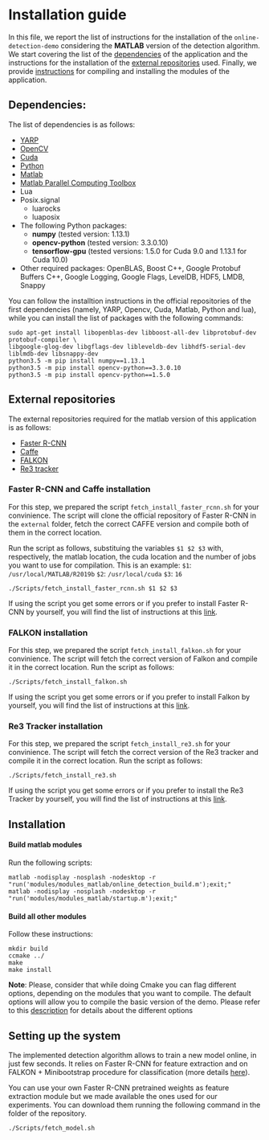 # Installation guide
In this file, we report the list of instructions for the installation of the `online-detection-demo` considering the **MATLAB** version of the detection algorithm. We start covering the list of the [dependencies](#dependencies) of the application and the instructions for the installation of the [external repositories](#external-repositories) used. Finally, we provide [instructions](#installation) for compiling and installing the modules of the application.

## Dependencies:
The list of dependencies is as follows:

* [YARP](https://github.com/robotology/yarp)
* [OpenCV](http://opencv.org/downloads.html)
* [Cuda](http://docs.nvidia.com/cuda/cuda-installation-guide-linux/#axzz4BkDT7m6r)
* [Python](https://www.python.org/downloads/)
* [Matlab](https://it.mathworks.com/)
* [Matlab Parallel Computing Toolbox](https://it.mathworks.com/products/parallel-computing.html) 
* Lua
* Posix.signal
   - luarocks
   - luaposix
* The following Python packages:
    - **numpy** (tested version: 1.13.1)
    - **opencv-python** (tested version: 3.3.0.10)
    - **tensorflow-gpu** (tested versions: 1.5.0 for Cuda 9.0 and 1.13.1 for Cuda 10.0)
* Other required packages: OpenBLAS, Boost C++, Google Protobuf Buffers C++, Google Logging, Google Flags, LevelDB, HDF5, LMDB, Snappy

You can follow the installtion instructions in the official repositories of the first dependencies (namely, YARP, Opencv, Cuda, Matlab, Python and lua), while you can install the list of packages with the following commands:

```
sudo apt-get install libopenblas-dev libboost-all-dev libprotobuf-dev protobuf-compiler \
libgoogle-glog-dev libgflags-dev libleveldb-dev libhdf5-serial-dev liblmdb-dev libsnappy-dev
python3.5 -m pip install numpy==1.13.1
python3.5 -m pip install opencv-python==3.3.0.10
python3.5 -m pip install opencv-python==1.5.0
```

## External repositories
The external repositories required for the matlab version of this application is as follows:
* [Faster R-CNN](https://github.com/ShaoqingRen/faster_rcnn)
* [Caffe](http://caffe.berkeleyvision.org/)
* [FALKON](https://github.com/LCSL/FALKON_paper)
* [Re3 tracker](https://github.com/moorejee/Re3)

### Faster R-CNN and Caffe installation
For this step, we prepared the script `fetch_install_faster_rcnn.sh` for your convinience. The script will clone the official repository of Faster R-CNN in the `external` folder, fetch the correct CAFFE version and compile both of them in the correct location. 

Run the script as follows, substituing the variables `$1 $2 $3` with, respectively, the matlab location, the cuda location and the number of jobs you want to use for compilation. This is an example: `$1`: `/usr/local/MATLAB/R2019b`  `$2`: `/usr/local/cuda` `$3`: `16`
```
./Scripts/fetch_install_faster_rcnn.sh $1 $2 $3
```
If using the script you get some errors or if you prefer to install Faster R-CNN by yourself, you will find the list of instructions at this [link](https://github.com/Arya07/online-detection-demo/blob/main/INSTALL_ADVANCED.md). 

### FALKON installation
For this step, we prepared the script `fetch_install_falkon.sh` for your convinience. The script will fetch the correct version of Falkon and compile it in the correct location. Run the script as follows:

```
./Scripts/fetch_install_falkon.sh
```

If using the script you get some errors or if you prefer to install Falkon by yourself, you will find the list of instructions at this [link](https://github.com/Arya07/online-detection-demo/blob/main/INSTALL_ADVANCED.md). 

### Re3 Tracker installation
For this step, we prepared the script `fetch_install_re3.sh` for your convinience. The script will fetch the correct version of the Re3 tracker and compile it in the correct location. Run the script as follows:

```
./Scripts/fetch_install_re3.sh
```

If using the script you get some errors or if you prefer to install the Re3 Tracker by yourself, you will find the list of instructions at this [link](https://github.com/Arya07/online-detection-demo/blob/main/INSTALL_ADVANCED.md). 

## Installation

#### Build matlab modules
Run the following scripts:
```
matlab -nodisplay -nosplash -nodesktop -r "run('modules/modules_matlab/online_detection_build.m');exit;"
matlab -nodisplay -nosplash -nodesktop -r "run('modules/modules_matlab/startup.m');exit;"
```
#### Build all other modules
Follow these instructions:
```
mkdir build
ccmake ../
make 
make install
```
**Note**: Please, consider that while doing Cmake you can flag different options, depending on the modules that you want to compile. The default options will allow you to compile the basic version of the demo. Please refer to this [description](https://github.com/Arya07/online-detection-demo/blob/main/INSTALL_ADVANCED.md#cmake-options) for details about the different options

## Setting up the system
The implemented detection algorithm allows to train a new model online, in just few seconds. It relies on Faster R-CNN for feature extraction and on FALKON + Minibootstrap procedure for classification (more details [here](https://www.semanticscholar.org/paper/Speeding-Up-Object-Detection-Training-for-Robotics-Maiettini-Pasquale/6a8a3b27a78c78bc80984fca29554de3269d34d3)).

You can use your own Faster R-CNN pretrained weights as feature extraction module but we made available the ones used for our experiments. You can download them running the following command in the folder of the repository.
```
./Scripts/fetch_model.sh

```
